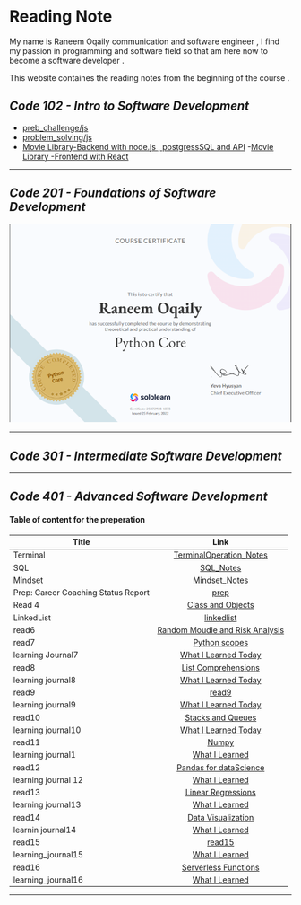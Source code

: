 # **Reading Note**
My name is Raneem Oqaily communication and software engineer , I find my passion in programming and software field so that am here now to become a software developer .

This website containes the reading notes from the beginning of the course .

## *Code 102 - Intro to Software Development*
- [preb_challenge/js](https://github.com/Raneemoqaily7/Prep-Challenges)
- [problem_solving/js](https://github.com/Raneemoqaily7/problem-solving)
- [Movie Library-Backend with node.js , postgressSQL and API](https://github.com/Raneemoqaily7/Movies_Library)
-[Movie Library -Frontend with React](https://github.com/Raneemoqaily7/Netflix-Clone)

___
## *Code 201 - Foundations of Software Development*
![ptyhon core certifecate](./python%20core%20certifecate.png)

___

## *Code 301 - Intermediate Software Development*

___
## *Code 401 - Advanced Software Development*
#### Table of content for the preperation 

| Title    | Link |
|----------|:-------------:|
| Terminal  |[TerminalOperation_Notes](./Terminal.md)|
| SQL       |[SQL_Notes](./database%20and%20sql.md)|
| Mindset     | [Mindset_Notes](./mindset..md)|
|Prep: Career Coaching Status Report|[prep](./Prep%3ACareer%20Coaching.md)|
|Read 4|[Class and Objects](./read4.md)|
|LinkedList|[linkedlist](./linkedlist.md)|
|read6|[Random Moudle and Risk Analysis](./read6.md)
|read7|[Python scopes](./read%207.md)|
|learning Journal7|[What I Learned Today](./Learning_Journal7.md)|
|read8|[List Comprehensions](./read8.md)
|learning journal8|[What I Learned Today](./learning_journal8.md)|
|read9|[read9](./read9.md)|
|learning journal9|[What I Learned Today](./learnining_journal9.md)|
|read10|[Stacks and Queues](./read10.md)|
|learning journal10|[What I Learned Today](./learning_journal10.md)|
|read11|[Numpy ](./read11.md)|
|learning journal1|[What I Learned](./learning_journal11.md)|
|read12| [Pandas for dataScience](./read12.md)|
|learning journal 12|[What I Learned](./learning_journal12.md)|
|read13|[Linear Regressions](./read13.md)|
|learning journal13|[What I Learned](./Learning_Journal13.md)|
|read14|[Data Visualization](./read14.md)|
|learnin journal14|[What I Learned](./learning_journal14.md)|
|read15|[read15](./read15.md)|
|learning_journal15|[What I Learned](./learning_journal15.md)|
|read16|[ Serverless Functions](./read16.md)|
|learning_journal16|[What I Learned](./learning_journal16.md)|
---
